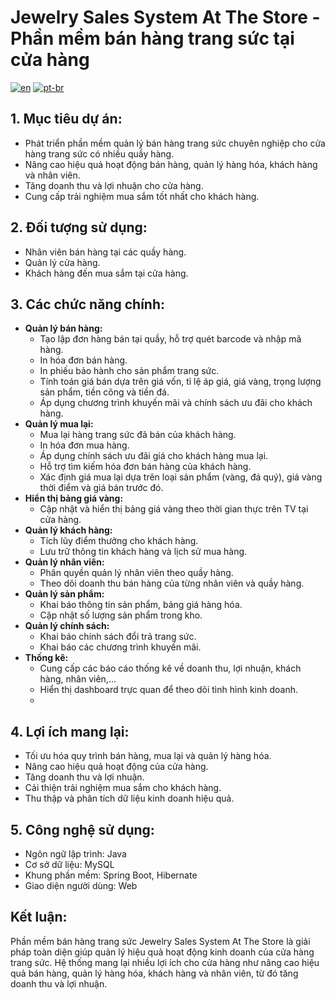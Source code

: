 # Jewelry Sales System At The Store - Phần mềm bán hàng trang sức tại cửa hàng

[![en](https://img.shields.io/badge/lang-en-blue.svg)](https://github.com/UTH-BrotherHood/JewelrySalesSystem/blob/main/README.eng.md)
[![pt-br](https://img.shields.io/badge/lang-vi-red.svg)](https://github.com/UTH-BrotherHood/JewelrySalesSystem/blob/dev/README.md)

## 1. Mục tiêu dự án:
- Phát triển phần mềm quản lý bán hàng trang sức chuyên nghiệp cho cửa hàng trang sức có nhiều quầy hàng.
- Nâng cao hiệu quả hoạt động bán hàng, quản lý hàng hóa, khách hàng và nhân viên.
- Tăng doanh thu và lợi nhuận cho cửa hàng.
- Cung cấp trải nghiệm mua sắm tốt nhất cho khách hàng.

## 2. Đối tượng sử dụng:
- Nhân viên bán hàng tại các quầy hàng.
- Quản lý cửa hàng.
- Khách hàng đến mua sắm tại cửa hàng.

## 3. Các chức năng chính:
- **Quản lý bán hàng:**
  - Tạo lập đơn hàng bán tại quầy, hỗ trợ quét barcode và nhập mã hàng.
  - In hóa đơn bán hàng.
  - In phiếu bảo hành cho sản phẩm trang sức.
  - Tính toán giá bán dựa trên giá vốn, tỉ lệ áp giá, giá vàng, trọng lượng sản phẩm, tiền công và tiền đá.
  - Áp dụng chương trình khuyến mãi và chính sách ưu đãi cho khách hàng.
- **Quản lý mua lại:**
  - Mua lại hàng trang sức đã bán của khách hàng.
  - In hóa đơn mua hàng.
  - Áp dụng chính sách ưu đãi giá cho khách hàng mua lại.
  - Hỗ trợ tìm kiếm hóa đơn bán hàng của khách hàng.
  - Xác định giá mua lại dựa trên loại sản phẩm (vàng, đá quý), giá vàng thời điểm và giá bán trước đó.
- **Hiển thị bảng giá vàng:**
  - Cập nhật và hiển thị bảng giá vàng theo thời gian thực trên TV tại cửa hàng.
- **Quản lý khách hàng:**
  - Tích lũy điểm thưởng cho khách hàng.
  - Lưu trữ thông tin khách hàng và lịch sử mua hàng.
- **Quản lý nhân viên:**
  - Phân quyền quản lý nhân viên theo quầy hàng.
  - Theo dõi doanh thu bán hàng của từng nhân viên và quầy hàng.
- **Quản lý sản phẩm:**
  - Khai báo thông tin sản phẩm, bảng giá hàng hóa.
  - Cập nhật số lượng sản phẩm trong kho.
- **Quản lý chính sách:**
  - Khai báo chính sách đổi trả trang sức.
  - Khai báo các chương trình khuyến mãi.
- **Thống kê:**
  - Cung cấp các báo cáo thống kê về doanh thu, lợi nhuận, khách hàng, nhân viên,...
  - Hiển thị dashboard trực quan để theo dõi tình hình kinh doanh.
  - 
## 4. Lợi ích mang lại:
- Tối ưu hóa quy trình bán hàng, mua lại và quản lý hàng hóa.
- Nâng cao hiệu quả hoạt động của cửa hàng.
- Tăng doanh thu và lợi nhuận.
- Cải thiện trải nghiệm mua sắm cho khách hàng.
- Thu thập và phân tích dữ liệu kinh doanh hiệu quả.
## 5. Công nghệ sử dụng:
- Ngôn ngữ lập trình: Java
- Cơ sở dữ liệu: MySQL
- Khung phần mềm: Spring Boot, Hibernate
- Giao diện người dùng: Web


## Kết luận:
Phần mềm bán hàng trang sức Jewelry Sales System At The Store là giải pháp toàn diện giúp quản lý hiệu quả hoạt động kinh doanh của cửa hàng trang sức. Hệ thống mang lại nhiều lợi ích cho cửa hàng như nâng cao hiệu quả bán hàng, quản lý hàng hóa, khách hàng và nhân viên, từ đó tăng doanh thu và lợi nhuận.
